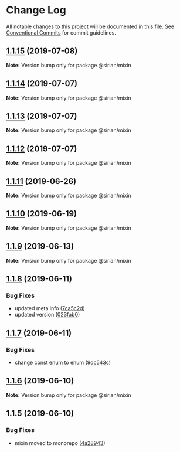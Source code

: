 # Change Log

All notable changes to this project will be documented in this file.
See [Conventional Commits](https://conventionalcommits.org) for commit guidelines.

## [1.1.15](https://github.com/sirian/js/compare/@sirian/mixin@1.1.14...@sirian/mixin@1.1.15) (2019-07-08)

**Note:** Version bump only for package @sirian/mixin





## [1.1.14](https://github.com/sirian/js/compare/@sirian/mixin@1.1.13...@sirian/mixin@1.1.14) (2019-07-07)

**Note:** Version bump only for package @sirian/mixin





## [1.1.13](https://github.com/sirian/js/compare/@sirian/mixin@1.1.12...@sirian/mixin@1.1.13) (2019-07-07)

**Note:** Version bump only for package @sirian/mixin





## [1.1.12](https://github.com/sirian/js/compare/@sirian/mixin@1.1.11...@sirian/mixin@1.1.12) (2019-07-07)

**Note:** Version bump only for package @sirian/mixin





## [1.1.11](https://github.com/sirian/js/compare/@sirian/mixin@1.1.10...@sirian/mixin@1.1.11) (2019-06-26)

**Note:** Version bump only for package @sirian/mixin





## [1.1.10](https://github.com/sirian/js/compare/@sirian/mixin@1.1.9...@sirian/mixin@1.1.10) (2019-06-19)

**Note:** Version bump only for package @sirian/mixin





## [1.1.9](https://github.com/sirian/js/compare/@sirian/mixin@1.1.8...@sirian/mixin@1.1.9) (2019-06-13)

**Note:** Version bump only for package @sirian/mixin





## [1.1.8](https://github.com/sirian/js/compare/@sirian/mixin@1.1.7...@sirian/mixin@1.1.8) (2019-06-11)


### Bug Fixes

* updated meta info ([7ca5c2d](https://github.com/sirian/js/commit/7ca5c2d))
* updated version ([023fab0](https://github.com/sirian/js/commit/023fab0))





## [1.1.7](https://github.com/sirian/js/compare/@sirian/mixin@1.1.6...@sirian/mixin@1.1.7) (2019-06-11)


### Bug Fixes

* change const enum to enum ([9dc543c](https://github.com/sirian/js/commit/9dc543c))





## [1.1.6](https://github.com/sirian/js/compare/@sirian/mixin@1.1.5...@sirian/mixin@1.1.6) (2019-06-10)

**Note:** Version bump only for package @sirian/mixin





## 1.1.5 (2019-06-10)


### Bug Fixes

* mixin moved to monorepo ([4a28943](https://github.com/sirian/js/commit/4a28943))
